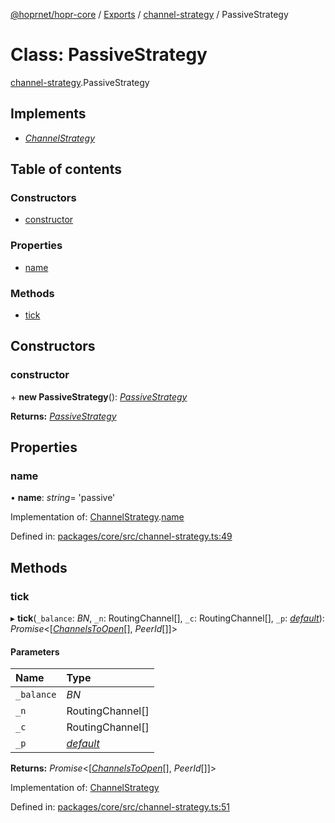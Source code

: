 [@hoprnet/hopr-core](../README.md) / [Exports](../modules.md) / [channel-strategy](../modules/channel_strategy.md) / PassiveStrategy

# Class: PassiveStrategy

[channel-strategy](../modules/channel_strategy.md).PassiveStrategy

## Implements

- [*ChannelStrategy*](../interfaces/channel_strategy.channelstrategy.md)

## Table of contents

### Constructors

- [constructor](channel_strategy.passivestrategy.md#constructor)

### Properties

- [name](channel_strategy.passivestrategy.md#name)

### Methods

- [tick](channel_strategy.passivestrategy.md#tick)

## Constructors

### constructor

\+ **new PassiveStrategy**(): [*PassiveStrategy*](channel_strategy.passivestrategy.md)

**Returns:** [*PassiveStrategy*](channel_strategy.passivestrategy.md)

## Properties

### name

• **name**: *string*= 'passive'

Implementation of: [ChannelStrategy](../interfaces/channel_strategy.channelstrategy.md).[name](../interfaces/channel_strategy.channelstrategy.md#name)

Defined in: [packages/core/src/channel-strategy.ts:49](https://github.com/hoprnet/hoprnet/blob/448a47a/packages/core/src/channel-strategy.ts#L49)

## Methods

### tick

▸ **tick**(`_balance`: *BN*, `_n`: RoutingChannel[], `_c`: RoutingChannel[], `_p`: [*default*](network_network_peers.default.md)): *Promise*<[[*ChannelsToOpen*](../modules/channel_strategy.md#channelstoopen)[], *PeerId*[]]\>

#### Parameters

| Name | Type |
| :------ | :------ |
| `_balance` | *BN* |
| `_n` | RoutingChannel[] |
| `_c` | RoutingChannel[] |
| `_p` | [*default*](network_network_peers.default.md) |

**Returns:** *Promise*<[[*ChannelsToOpen*](../modules/channel_strategy.md#channelstoopen)[], *PeerId*[]]\>

Implementation of: [ChannelStrategy](../interfaces/channel_strategy.channelstrategy.md)

Defined in: [packages/core/src/channel-strategy.ts:51](https://github.com/hoprnet/hoprnet/blob/448a47a/packages/core/src/channel-strategy.ts#L51)
